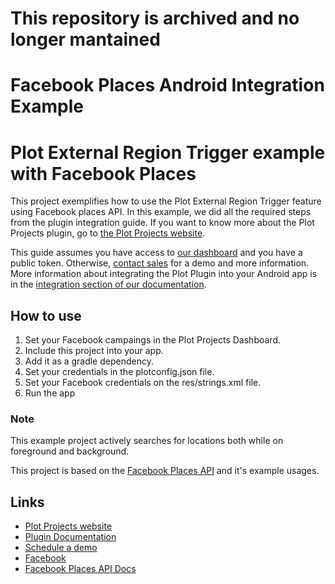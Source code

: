 # This repository is archived and no longer mantained

# Facebook Places Android Integration Example

# Plot External Region Trigger example with Facebook Places
This project exemplifies how to use the Plot External Region Trigger feature using Facebook places API. In this example, we did all the required steps from the plugin integration guide. If you want to know more about the Plot Projects plugin, go to [the Plot Projects website](https://www.plotprojects.com).

This guide assumes you have access to [our dashboard](https://admin.plotprojects.com/) and you have a public token. Otherwise, [contact sales](https://content.plotprojects.com/schedule-demo/) for a demo and more information. More information about integrating the Plot Plugin into your Android app is in the [integration section of our documentation](https://www.plotprojects.com/documentation/#android-integration).

## How to use
1. Set your Facebook campaings in the Plot Projects Dashboard.
2. Include this project into your app.
3. Add it as a gradle dependency.
4. Set your credentials in the plotconfig.json file.
5. Set your Facebook credentials on the res/strings.xml file.
6. Run the app

### Note
This example project actively searches for locations both while on foreground and background.

This project is based on the [Facebook Places API](https://developers.facebook.com/docs/places/android) and it's example usages.

## Links

* [Plot Projects website](https://www.plotprojects.com)
* [Plugin Documentation](https://www.plotprojects.com/documentation)
* [Schedule a demo](https://content.plotprojects.com/schedule-demo/)
* [Facebook](https://developers.facebook.com)
* [Facebook Places API Docs](https://developers.facebook.com/docs/places/android)
